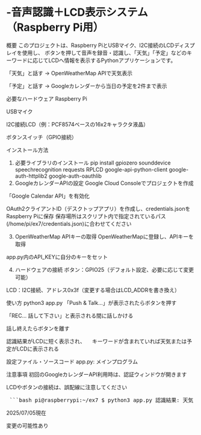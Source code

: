 # -音声認識＋LCD表示システム（Raspberry Pi用）
概要
このプロジェクトは、Raspberry PiとUSBマイク、I2C接続のLCDディスプレイを使用し、
ボタンを押して音声を録音・認識し、「天気」「予定」などのキーワードに応じてLCDへ情報を表示するPythonアプリケーションです。

「天気」と話す → OpenWeatherMap APIで天気表示

「予定」と話す → Googleカレンダーから当日の予定を2件まで表示


必要なハードウェア
Raspberry Pi

USBマイク

I2C接続LCD（例：PCF8574ベースの16x2キャラクタ液晶）

ボタンスイッチ（GPIO接続）

インストール方法
1. 必要ライブラリのインストール
pip install gpiozero sounddevice speechrecognition requests RPLCD google-api-python-client google-auth-httplib2 google-auth-oauthlib
2. GoogleカレンダーAPIの設定
Google Cloud Consoleでプロジェクトを作成

「Google Calendar API」を有効化

OAuth2クライアントID（デスクトップアプリ）を作成し、credentials.jsonをRaspberry Piに保存
保存場所はスクリプト内で指定されているパス(/home/pi/ex7/credentials.json)に合わせてください

3. OpenWeatherMap APIキーの取得
OpenWeatherMapに登録し、APIキーを取得

app.py内のAPI_KEYに自分のキーをセット

4. ハードウェアの接続
ボタン：GPIO25（デフォルト設定、必要に応じて変更可能）

LCD：I2C接続、アドレス0x3f（変更する場合はLCD_ADDRを書き換え）

使い方
python3 app.py
「Push & Talk...」が表示されたらボタンを押す

「REC... 話して下さい」と表示される間に話しかける

話し終えたらボタンを離す

認識結果がLCDに短く表示され、
　キーワードが含まれていれば天気または予定がLCDに表示される

設定ファイル・ソースコード
app.py: メインプログラム

注意事項
初回のGoogleカレンダーAPI利用時は、認証ウィンドウが開きます

LCDやボタンの接続は、誤配線に注意してください


<pre> ```bash pi@raspberrypi:~/ex7 $ python3 app.py 認識結果: 天気 kitakataの気温: 32℃ 湿度: 59% LCD表示: deg : 32 hum : 59 認識結果: 予定 予定: 13:00 Valorant LCD表示: 13:00 Valorant 認識結果: 天気 kitakataの気温: 32℃ 湿度: 59% LCD表示: deg : 32 hum : 59 ``` </pre>


2025/07/05現在

変更の可能性あり
